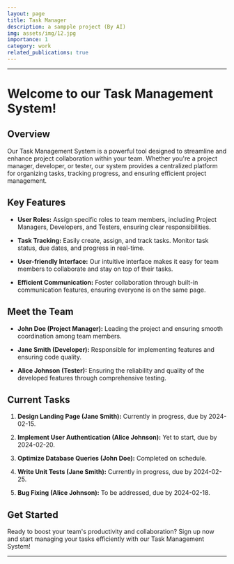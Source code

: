 ```yaml
---
layout: page
title: Task Manager
description: a sampple project (By AI)
img: assets/img/12.jpg
importance: 1
category: work
related_publications: true
---
```




---

# Welcome to our Task Management System!

## Overview

Our Task Management System is a powerful tool designed to streamline and enhance project collaboration within your team. Whether you're a project manager, developer, or tester, our system provides a centralized platform for organizing tasks, tracking progress, and ensuring efficient project management.

## Key Features

- **User Roles:** Assign specific roles to team members, including Project Managers, Developers, and Testers, ensuring clear responsibilities.

- **Task Tracking:** Easily create, assign, and track tasks. Monitor task status, due dates, and progress in real-time.

- **User-friendly Interface:** Our intuitive interface makes it easy for team members to collaborate and stay on top of their tasks.

- **Efficient Communication:** Foster collaboration through built-in communication features, ensuring everyone is on the same page.

## Meet the Team

- **John Doe (Project Manager):** Leading the project and ensuring smooth coordination among team members.

- **Jane Smith (Developer):** Responsible for implementing features and ensuring code quality.

- **Alice Johnson (Tester):** Ensuring the reliability and quality of the developed features through comprehensive testing.

## Current Tasks

1. **Design Landing Page (Jane Smith):** Currently in progress, due by 2024-02-15.

2. **Implement User Authentication (Alice Johnson):** Yet to start, due by 2024-02-20.

3. **Optimize Database Queries (John Doe):** Completed on schedule.

4. **Write Unit Tests (Jane Smith):** Currently in progress, due by 2024-02-25.

5. **Bug Fixing (Alice Johnson):** To be addressed, due by 2024-02-18.

## Get Started

Ready to boost your team's productivity and collaboration? Sign up now and start managing your tasks efficiently with our Task Management System!

---

